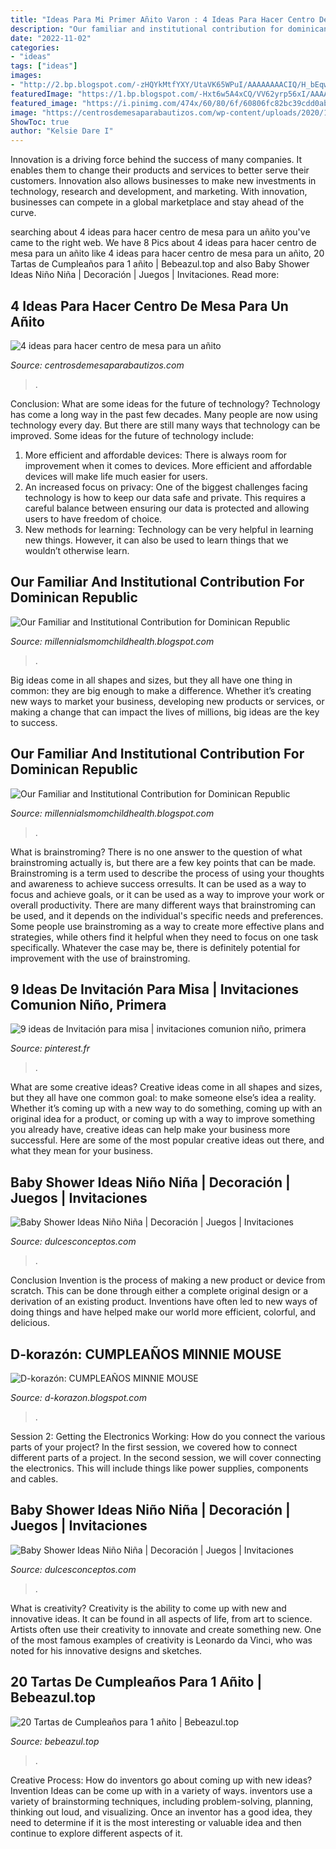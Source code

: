 ```yaml
---
title: "Ideas Para Mi Primer Añito Varon : 4 Ideas Para Hacer Centro De Mesa Para Un Añito"
description: "Our familiar and institutional contribution for dominican republic"
date: "2022-11-02"
categories:
- "ideas"
tags: ["ideas"]
images:
- "http://2.bp.blogspot.com/-zHQYkMtfYXY/UtaVK65WPuI/AAAAAAAACIQ/H_bEqw-C1DA/s1600/minnie.jpg"
featuredImage: "https://1.bp.blogspot.com/-Hxt6w5A4xCQ/VV62yrp56xI/AAAAAAAABT4/ZORS9jcIKPY/s1600/ivana.jpg"
featured_image: "https://i.pinimg.com/474x/60/80/6f/60806fc82bc39cdd0ab05a948f3653c1.jpg"
image: "https://centrosdemesaparabautizos.com/wp-content/uploads/2020/12/centro-de-mesa-para-un-anito-de-nina.jpg"
ShowToc: true
author: "Kelsie Dare I"
---
```



Innovation is a driving force behind the success of many companies. It enables them to change their products and services to better serve their customers. Innovation also allows businesses to make new investments in technology, research and development, and marketing. With innovation, businesses can compete in a global marketplace and stay ahead of the curve.

	

		
searching about 4 ideas para hacer centro de mesa para un añito you've came to the right web. We have 8 Pics about 4 ideas para hacer centro de mesa para un añito like 4 ideas para hacer centro de mesa para un añito, 20 Tartas de Cumpleaños para 1 añito | Bebeazul.top and also Baby Shower Ideas Niño Niña | Decoración | Juegos | Invitaciones. Read more:
		
    
## 4 Ideas Para Hacer Centro De Mesa Para Un Añito

<img loading=lazy src="https://centrosdemesaparabautizos.com/wp-content/uploads/2020/12/centro-de-mesa-para-un-anito-de-nina.jpg" onerror="this.onerror=null;this.src='https://tse4.mm.bing.net/th?id=OIP.7rpyacp1RtbZGsytMeQNngAAAA&amp;pid=15.1';" alt="4 ideas para hacer centro de mesa para un añito">

_Source: centrosdemesaparabautizos.com_

>. 

	

Conclusion: What are some ideas for the future of technology?
Technology has come a long way in the past few decades. Many people are now using technology every day. But there are still many ways that technology can be improved. Some ideas for the future of technology include: 
1) More efficient and affordable devices: There is always room for improvement when it comes to devices. More efficient and affordable devices will make life much easier for users. 
2) An increased focus on privacy: One of the biggest challenges facing technology is how to keep our data safe and private. This requires a careful balance between ensuring our data is protected and allowing users to have freedom of choice. 
3) New methods for learning: Technology can be very helpful in learning new things. However, it can also be used to learn things that we wouldn’t otherwise learn.

    
## Our Familiar And Institutional Contribution For Dominican Republic

<img loading=lazy src="https://lh3.googleusercontent.com/proxy/SornNWYs7WstSImOqiy6iJsPErBZg67IH3Rjs_GXALHk7rbmGD193ePk2yjG0wNl8Ed6ytoshoH5hwOOlpScc2qkOOw=w1200-h630-n-k-no-nu" onerror="this.onerror=null;this.src='https://tse1.mm.bing.net/th?id=OIP.uectxl2J6CtiGN7lD74uhwHaFj&amp;pid=15.1';" alt="Our Familiar and Institutional Contribution for Dominican Republic">

_Source: millennialsmomchildhealth.blogspot.com_

>. 

	

Big ideas come in all shapes and sizes, but they all have one thing in common: they are big enough to make a difference. Whether it’s creating new ways to market your business, developing new products or services, or making a change that can impact the lives of millions, big ideas are the key to success.

    
## Our Familiar And Institutional Contribution For Dominican Republic

<img loading=lazy src="https://lh6.googleusercontent.com/proxy/iE80Mff17IT2p6heiu_1ZulezudsGqlB9s9cHNRR8ERh6WCLIwsLW3PCiMOpVwHbz-HVXnXde8MAalJkOCHNLnUoqg4=w1200-h630-n-k-no-nu" onerror="this.onerror=null;this.src='https://tse4.mm.bing.net/th?id=OIP.qv55NFz8M3IOuUf6vtmDWQHaFj&amp;pid=15.1';" alt="Our Familiar and Institutional Contribution for Dominican Republic">

_Source: millennialsmomchildhealth.blogspot.com_

>. 

	

What is brainstroming?
There is no one answer to the question of what brainstroming actually is, but there are a few key points that can be made. Brainstroming is a term used to describe the process of using your thoughts and awareness to achieve success orresults. It can be used as a way to focus and achieve goals, or it can be used as a way to improve your work or overall productivity. There are many different ways that brainstroming can be used, and it depends on the individual's specific needs and preferences. Some people use brainstroming as a way to create more effective plans and strategies, while others find it helpful when they need to focus on one task specifically. Whatever the case may be, there is definitely potential for improvement with the use of brainstroming.

    
## 9 Ideas De Invitación Para Misa | Invitaciones Comunion Niño, Primera

<img loading=lazy src="https://i.pinimg.com/474x/60/80/6f/60806fc82bc39cdd0ab05a948f3653c1.jpg" onerror="this.onerror=null;this.src='https://tse1.mm.bing.net/th?id=OIP.6vLcO35DICoQJn1H9RA71QAAAA&amp;pid=15.1';" alt="9 ideas de Invitación para misa | invitaciones comunion niño, primera">

_Source: pinterest.fr_

>. 

	

What are some creative ideas?
Creative ideas come in all shapes and sizes, but they all have one common goal: to make someone else’s idea a reality. Whether it’s coming up with a new way to do something, coming up with an original idea for a product, or coming up with a way to improve something you already have, creative ideas can help make your business more successful. Here are some of the most popular creative ideas out there, and what they mean for your business.

    
## Baby Shower Ideas Niño Niña | Decoración | Juegos | Invitaciones

<img loading=lazy src="https://1.bp.blogspot.com/-Hxt6w5A4xCQ/VV62yrp56xI/AAAAAAAABT4/ZORS9jcIKPY/s1600/ivana.jpg" onerror="this.onerror=null;this.src='https://tse3.mm.bing.net/th?id=OIP.vuvSyzABb7GezqNFiSxWWAHaE8&amp;pid=15.1';" alt="Baby Shower Ideas Niño Niña | Decoración | Juegos | Invitaciones">

_Source: dulcesconceptos.com_

>. 

	

Conclusion
Invention is the process of making a new product or device from scratch. This can be done through either a complete original design or a derivation of an existing product. Inventions have often led to new ways of doing things and have helped make our world more efficient, colorful, and delicious.

    
## D-korazón: CUMPLEAÑOS MINNIE MOUSE

<img loading=lazy src="http://2.bp.blogspot.com/-zHQYkMtfYXY/UtaVK65WPuI/AAAAAAAACIQ/H_bEqw-C1DA/s1600/minnie.jpg" onerror="this.onerror=null;this.src='https://tse4.mm.bing.net/th?id=OIP.vSkNQCS5HJccquuN-Dg6zQHaFh&amp;pid=15.1';" alt="D-korazón: CUMPLEAÑOS MINNIE MOUSE">

_Source: d-korazon.blogspot.com_

>. 

	

Session 2: Getting the Electronics Working: How do you connect the various parts of your project?
In the first session, we covered how to connect different parts of a project. In the second session, we will cover connecting the electronics. This will include things like power supplies, components and cables.

    
## Baby Shower Ideas Niño Niña | Decoración | Juegos | Invitaciones

<img loading=lazy src="https://2.bp.blogspot.com/-L5m6DOvuZWA/VaM32TD_2GI/AAAAAAAAB4k/1LWR89Uj6QE/s1600/aria1.jpg" onerror="this.onerror=null;this.src='https://tse3.mm.bing.net/th?id=OIP.j4fxICjtzteCOwxqCXR3GwHaFj&amp;pid=15.1';" alt="Baby Shower Ideas Niño Niña | Decoración | Juegos | Invitaciones">

_Source: dulcesconceptos.com_

>. 

	

What is creativity?
Creativity is the ability to come up with new and innovative ideas. It can be found in all aspects of life, from art to science. Artists often use their creativity to innovate and create something new. One of the most famous examples of creativity is Leonardo da Vinci, who was noted for his innovative designs and sketches.

    
## 20 Tartas De Cumpleaños Para 1 Añito | Bebeazul.top

<img loading=lazy src="https://www.bebeazul.top/wp-content/uploads/2020/01/Tartas-de-Cumpleaños-para-1-añito-bebeazul.top-5.jpg" onerror="this.onerror=null;this.src='https://tse1.mm.bing.net/th?id=OIP.WldOwXgw49_GVFX_Mwg1UAHaKI&amp;pid=15.1';" alt="20 Tartas de Cumpleaños para 1 añito | Bebeazul.top">

_Source: bebeazul.top_

>. 

	

Creative Process: How do inventors go about coming up with new ideas?
Invention Ideas can be come up with in a variety of ways. inventors use a variety of brainstorming techniques, including problem-solving, planning, thinking out loud, and visualizing. Once an inventor has a good idea, they need to determine if it is the most interesting or valuable idea and then continue to explore different aspects of it.

